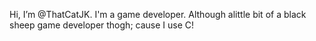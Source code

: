 Hi, I’m @ThatCatJK. I'm a game developer. Although alittle bit of a black sheep game developer thogh; cause I use C!

<!---
ThatCatJK/ThatCatJK is a ✨ special ✨ repository because its `README.md` (this file) appears on your GitHub profile.
You can click the Preview link to take a look at your changes.
--->
